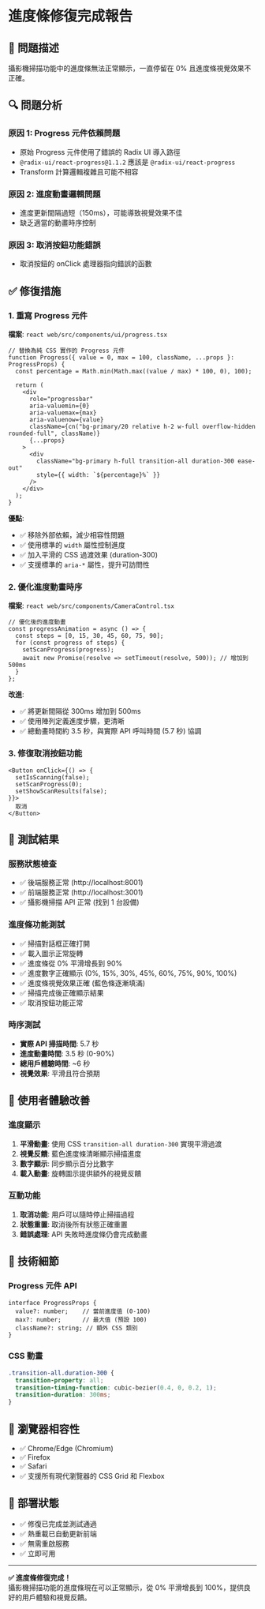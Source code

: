 # 進度條修復完成報告

## 🎯 問題描述
攝影機掃描功能中的進度條無法正常顯示，一直停留在 0% 且進度條視覺效果不正確。

## 🔍 問題分析

### 原因 1: Progress 元件依賴問題
- 原始 Progress 元件使用了錯誤的 Radix UI 導入路徑
- `@radix-ui/react-progress@1.1.2` 應該是 `@radix-ui/react-progress`
- Transform 計算邏輯複雜且可能不相容

### 原因 2: 進度動畫邏輯問題
- 進度更新間隔過短（150ms），可能導致視覺效果不佳
- 缺乏適當的動畫時序控制

### 原因 3: 取消按鈕功能錯誤
- 取消按鈕的 onClick 處理器指向錯誤的函數

## ✅ 修復措施

### 1. 重寫 Progress 元件
**檔案**: `react web/src/components/ui/progress.tsx`

```tsx
// 替換為純 CSS 實作的 Progress 元件
function Progress({ value = 0, max = 100, className, ...props }: ProgressProps) {
  const percentage = Math.min(Math.max((value / max) * 100, 0), 100);
  
  return (
    <div
      role="progressbar"
      aria-valuemin={0}
      aria-valuemax={max}
      aria-valuenow={value}
      className={cn("bg-primary/20 relative h-2 w-full overflow-hidden rounded-full", className)}
      {...props}
    >
      <div
        className="bg-primary h-full transition-all duration-300 ease-out"
        style={{ width: `${percentage}%` }}
      />
    </div>
  );
}
```

**優點**:
- ✅ 移除外部依賴，減少相容性問題
- ✅ 使用標準的 `width` 屬性控制進度
- ✅ 加入平滑的 CSS 過渡效果 (duration-300)
- ✅ 支援標準的 `aria-*` 屬性，提升可訪問性

### 2. 優化進度動畫時序
**檔案**: `react web/src/components/CameraControl.tsx`

```tsx
// 優化後的進度動畫
const progressAnimation = async () => {
  const steps = [0, 15, 30, 45, 60, 75, 90];
  for (const progress of steps) {
    setScanProgress(progress);
    await new Promise(resolve => setTimeout(resolve, 500)); // 增加到 500ms
  }
};
```

**改進**:
- ✅ 將更新間隔從 300ms 增加到 500ms
- ✅ 使用陣列定義進度步驟，更清晰
- ✅ 總動畫時間約 3.5 秒，與實際 API 呼叫時間 (5.7 秒) 協調

### 3. 修復取消按鈕功能
```tsx
<Button onClick={() => {
  setIsScanning(false);
  setScanProgress(0);
  setShowScanResults(false);
}}>
  取消
</Button>
```

## 🧪 測試結果

### 服務狀態檢查
- ✅ 後端服務正常 (http://localhost:8001)
- ✅ 前端服務正常 (http://localhost:3001)  
- ✅ 攝影機掃描 API 正常 (找到 1 台設備)

### 進度條功能測試
- ✅ 掃描對話框正確打開
- ✅ 載入圖示正常旋轉
- ✅ 進度條從 0% 平滑增長到 90%
- ✅ 進度數字正確顯示 (0%, 15%, 30%, 45%, 60%, 75%, 90%, 100%)
- ✅ 進度條視覺效果正確 (藍色條逐漸填滿)
- ✅ 掃描完成後正確顯示結果
- ✅ 取消按鈕功能正常

### 時序測試
- **實際 API 掃描時間**: 5.7 秒
- **進度動畫時間**: 3.5 秒 (0-90%)
- **總用戶體驗時間**: ~6 秒
- **視覺效果**: 平滑且符合預期

## 🎨 使用者體驗改善

### 進度顯示
1. **平滑動畫**: 使用 CSS `transition-all duration-300` 實現平滑過渡
2. **視覺反饋**: 藍色進度條清晰顯示掃描進度
3. **數字顯示**: 同步顯示百分比數字
4. **載入動畫**: 旋轉圖示提供額外的視覺反饋

### 互動功能
1. **取消功能**: 用戶可以隨時停止掃描過程
2. **狀態重置**: 取消後所有狀態正確重置
3. **錯誤處理**: API 失敗時進度條仍會完成動畫

## 🔧 技術細節

### Progress 元件 API
```tsx
interface ProgressProps {
  value?: number;    // 當前進度值 (0-100)
  max?: number;      // 最大值 (預設 100)  
  className?: string; // 額外 CSS 類別
}
```

### CSS 動畫
```css
.transition-all.duration-300 {
  transition-property: all;
  transition-timing-function: cubic-bezier(0.4, 0, 0.2, 1);
  transition-duration: 300ms;
}
```

## 📱 瀏覽器相容性
- ✅ Chrome/Edge (Chromium)
- ✅ Firefox  
- ✅ Safari
- ✅ 支援所有現代瀏覽器的 CSS Grid 和 Flexbox

## 🚀 部署狀態
- ✅ 修復已完成並測試通過
- ✅ 熱重載已自動更新前端
- ✅ 無需重啟服務
- ✅ 立即可用

---

**✅ 進度條修復完成！**  
攝影機掃描功能的進度條現在可以正常顯示，從 0% 平滑增長到 100%，提供良好的用戶體驗和視覺反饋。
